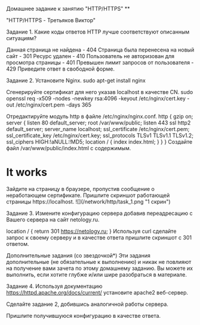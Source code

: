 Домашнее задание к занятию "HTTP/HTTPS"
**

"HTTP/HTTPS - Третьяков Виктор"

Задание 1.
Какие коды ответов HTTP лучше соответствуют описанным ситуациям?

Данная страница не найдена - 404
Страница была перенесена на новый сайт - 301
Ресурс удален - 410
Пользователь не авторизован для просмотра страницы - 401
Превышен лимит запросов от пользователя - 429
Приведите ответ в свободной форме.

Задание 2.
Установите Nginx.
sudo apt-get install nginx

Сгенерируйте сертификат для него указав localhost в качестве CN.
sudo openssl req -x509 -nodes -newkey rsa:4096 -keyout /etc/nginx/cert.key -out /etc/nginx/cert.pem -days 365

Отредактируйте модуль http в файле /etc/nginx/nginx.conf.
http {
    gzip on;
    server {
        listen 80 default_server;
        root   /var/www/public;
        listen  443 ssl http2 default_server;
        server_name  localhost;
        ssl_certificate  /etc/nginx/cert.pem;
        ssl_certificate_key /etc/nginx/cert.key;
        ssl_protocols   TLSv1 TLSv1.1 TLSv1.2;
        ssl_ciphers   HIGH:!aNULL:!MD5;
        location / {
            index index.html;
        }
    }
}
Создайте файл /var/www/public/index.html c содержимым.
<h1>It works</h1>
Зайдите на страницу в браузере, пропустив сообщение о неработающем сертификате.
Пришлите скриншот работающей страницы https://localhost.
![](/network/http/task_1.png "1 скрин")

Задание 3.
Измените конфигурацию сервера добавив переадресацию c Вашего сервера на сайт netology.ru.

location / {
  return 301 https://netology.ru;
}
Используя curl сделайте запрос к своему серверу и в качестве ответа пришлите скриншот с 301 ответом.

Дополнительные задания (со звездочкой*)
Эти задания дополнительные (не обязательные к выполнению) и никак не повлияют на получение вами зачета по этому домашнему заданию. Вы можете их выполнить, если хотите глубже и/или шире разобраться в материале.

Задание 4.
Используя документацию https://httpd.apache.org/docs/current/ установите apache2 веб-сервер.

Сделайте задание 2, добившись аналогичной работы сервера.

Пришлите получившуюся конфигурацию в качестве ответа.